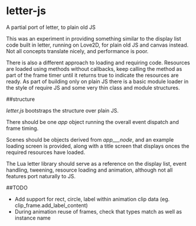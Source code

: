 # letter-js

A partial port of letter, to plain old JS

This was an experiment in providing something similar to the display list code built in letter, running on Love2D, for plain old JS and canvas instead. Not all concepts translate nicely, and performance is poor.

There is also a different approach to loading and requiring code. Resources are loaded using methods without callbacks, keep calling the method as part of the frame timer until it returns true to indicate the resources are ready. As part of building only on plain JS there is a basic module loader in the style of require JS and some very thin class and module structures.

##structure

_letter.js_ bootstraps the structure over plain JS.

There should be one _app_ object running the overall event dispatch and frame timing.

Scenes should be objects derived from _app___node_, and an example loading screen is provided, along with a title screen that displays onces the required resources have loaded.

The Lua letter library should serve as a reference on the display list, event handling, tweening, resource loading and animation, although not all features port naturally to JS.

##TODO

 * Add support for rect, circle, label within animation clip data (eg. clip_frame.add_label_content)
 * During animation reuse of frames, check that types match as well as instance name